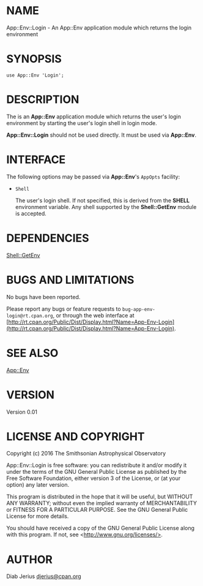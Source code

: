 # NAME

App::Env::Login - An App::Env application module which returns the login environment

# SYNOPSIS

    use App::Env 'Login';

# DESCRIPTION

The is an **App::Env** application module which returns the
user's login environment by starting the user's login shell in login mode.

**App::Env::Login** should not be used directly.  It must be used via **App::Env**.

# INTERFACE

The following options may be passed via **App::Env**'s `AppOpts` facility:

- `Shell`

    The user's login shell.  If not specified, this is derived from the
    **SHELL** environment variable.  Any shell supported by the
    **Shell::GetEnv** module is accepted.

# DEPENDENCIES

[Shell::GetEnv](https://metacpan.org/pod/Shell::GetEnv)

# BUGS AND LIMITATIONS

No bugs have been reported.

Please report any bugs or feature requests to
`bug-app-env-login@rt.cpan.org`, or through the web interface at
[http://rt.cpan.org/Public/Dist/Display.html?Name=App-Env-Login](http://rt.cpan.org/Public/Dist/Display.html?Name=App-Env-Login).

# SEE ALSO

[App::Env](https://metacpan.org/pod/App::Env)

# VERSION

Version 0.01

# LICENSE AND COPYRIGHT

Copyright (c) 2016 The Smithsonian Astrophysical Observatory

App::Env::Login is free software: you can redistribute it and/or modify
it under the terms of the GNU General Public License as published by
the Free Software Foundation, either version 3 of the License, or (at
your option) any later version.

This program is distributed in the hope that it will be useful,
but WITHOUT ANY WARRANTY; without even the implied warranty of
MERCHANTABILITY or FITNESS FOR A PARTICULAR PURPOSE.  See the
GNU General Public License for more details.

You should have received a copy of the GNU General Public License
along with this program.  If not, see &lt;http://www.gnu.org/licenses/>.

# AUTHOR

Diab Jerius  <djerius@cpan.org>
